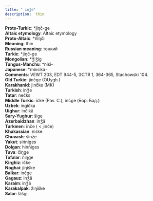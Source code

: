 ```yaml
---
title: " inǯe"
description:  thin
---
```


<strong>Proto-Turkic</strong>:  *jiŋč-ge<br>
<strong>Altaic etymology</strong>:  Altaic etymology<br>
<strong> Proto-Altaic</strong>:  *ńĭ̀ŋči<br>
<strong>Meaning</strong>:  thin<br>
<strong>Russian meaning</strong>:  тонкий<br>
<strong>Turkic</strong>:  *jiŋč-ge<br>
<strong>Mongolian</strong>:  *ǯiǯig<br>
<strong>Tungus-Manchu</strong>:  *nisi-<br>
<strong>Japanese</strong>:  *mìnsìkà-<br>
<strong>Comments</strong>:  VEWT 203, EDT 944-5, ЭСТЯ 1, 364-365, Stachowski 104.<br>
<strong>Old Turkic</strong>:  jinčge (OUygh.)<br>
<strong>Karakhanid</strong>:  jinčke (MK)<br>
<strong>Turkish</strong>:  inǯe<br>
<strong>Tatar</strong>:  nečkɛ<br>
<strong>Middle Turkic</strong>:  ičke (Pav. C.), inčge (Бор. Бад.)<br>
<strong>Uzbek</strong>:  ingička<br>
<strong>Uighur</strong>:  inčikä<br>
<strong>Sary-Yughur</strong>:  šige<br>
<strong>Azerbaidzhan</strong>:  inǯä<br>
<strong>Turkmen</strong>:  īnče ( < jinče)<br>
<strong>Khakassian</strong>:  niske<br>
<strong>Chuvash</strong>:  śinźe<br>
<strong>Yakut</strong>:  sińniges<br>
<strong>Dolgan</strong>:  hinńiges<br>
<strong>Tuva</strong>:  čiŋge<br>
<strong>Tofalar</strong>:  ńiŋge<br>
<strong>Kirghiz</strong>:  ičke<br>
<strong>Noghai</strong>:  jiŋiške<br>
<strong>Balkar</strong>:  inčge<br>
<strong>Gagauz</strong>:  inǯä<br>
<strong>Karaim</strong>:  inǯä<br>
<strong>Karakalpak</strong>:  žiŋiške<br>
<strong>Salar</strong>:  läšgi<br>


